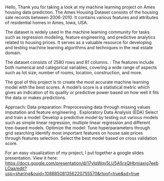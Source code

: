 Hello,
Thank you for taking a look at my machine learning project on Ames housing data prediction. The Ames Housing Dataset consists of the housing sale records between 2006-2010. It contains various features and attributes of residential homes in Ames, Iowa, USA. 

The dataset is widely used in the machine learning community for tasks such as regression modeling, feature engineering, and predictive analytics related to housing prices. It serves as a valuable resource for developing and testing machine learning algorithms and techniques in the real estate domain.

The dataset consists of 2580 rows and 81 columns. : The features include both numerical and categorical variables, covering a wide range of aspects such as lot size, number of rooms, location, construction, and more.

The goal of this project is to create the most accurate machine learning model with the best scores. A model’s score is a statistical metric which gives an indication of its quality or predictive power based on how well it fits the data or makes predictions. 

Approach: 
Data preparation: Preprocessing data through missing values Imputation and feature engineering . Exploratory Data Analysis (EDA)
Select and train a model: Develop a predictive model by testing out various models such as simple linear regression, multiple linear regression and different tree-based models.
Optimize the model: Tune hyperparameters   through grid searching 
Identify most important features on house sale prices through features selection.
Select the best model based on cross validation score.

For an easy visualization of my project, I put together a google slides presentation. View it here: https://docs.google.com/presentation/d/17ylqWqy5LU5A5rxQHbmiaxig7eebLOaa/edit?usp=sharing&ouid=108885081356220755570&rtpof=true&sd=true

